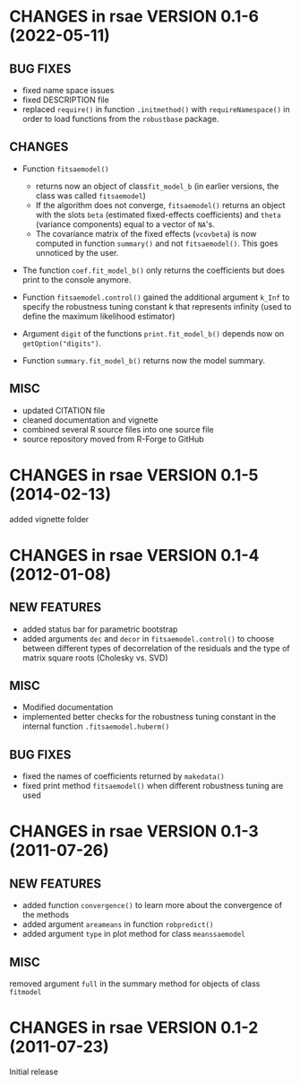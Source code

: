 # CHANGES in rsae VERSION 0.1-6 (2022-05-11)

## BUG FIXES

* fixed name space issues
* fixed DESCRIPTION file
* replaced `require()` in function `.initmethod()` with
    `requireNamespace()` in order to load functions from the `robustbase` package.

## CHANGES

* Function `fitsaemodel()`
  * returns now an object of class`fit_model_b` (in earlier versions, the class was called `fitsaemodel`)
  * If the algorithm does not converge, `fitsaemodel()` returns an object with the slots `beta` (estimated fixed-effects coefficients) and `theta` (variance components) equal to a vector of `NA`'s.
  * The covariance matrix of the fixed effects (`vcovbeta`) is now computed in function `summary()` and not `fitsaemodel()`. This goes unnoticed by the user. 
  
* The  function `coef.fit_model_b()` only returns the coefficients but does print to the console anymore. 
* Function `fitsaemodel.control()` gained the additional argument `k_Inf` to specify the robustness tuning constant k that represents infinity (used to define the maximum likelihood estimator)
* Argument `digit` of the functions `print.fit_model_b()` depends now on `getOption("digits")`.
* Function `summary.fit_model_b()` returns now the model summary. 

## MISC

* updated CITATION file
* cleaned documentation and vignette
* combined several R source files into one source file
* source repository moved from R-Forge to GitHub

# CHANGES in rsae VERSION 0.1-5 (2014-02-13)
added vignette folder

# CHANGES in rsae VERSION 0.1-4 (2012-01-08)

## NEW FEATURES

* added status bar for parametric bootstrap
* added arguments `dec` and `decor` in `fitsaemodel.control()`
    to choose between different types of decorrelation of the
    residuals and the type of matrix square roots (Cholesky vs. SVD)

## MISC

* Modified documentation
* implemented better checks for the robustness tuning constant
    in the internal function `.fitsaemodel.huberm()`

## BUG FIXES

* fixed the names of coefficients returned by `makedata()`
* fixed print method `fitsaemodel()` when different robustness
    tuning are used

# CHANGES in rsae VERSION 0.1-3 (2011-07-26)

## NEW FEATURES

* added function `convergence()` to learn more about the convergence of the
    methods
* added argument `areameans` in function `robpredict()`
* added argument `type` in plot method for class `meanssaemodel`


## MISC

removed argument `full` in the summary method for objects of class `fitmodel`

# CHANGES in rsae VERSION 0.1-2 (2011-07-23)

Initial release
